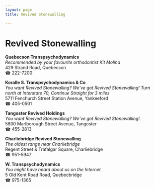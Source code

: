 ```yaml
---
layout: page 
title: Revived Stonewalling

---
```



# Revived Stonewalling


 **Quebecson Transpsychodynamics**  
_Recommended by your favourite orthodontist Kit Molina_  
429 Strand Road, Quebecson  
☎ 222-7200

**Koralle S. Transpsychodynamics & Co**  
_You want Revived Stonewalling? We've got Revived Stonewalling! 
Turn north at Interstate 70, Continue Straight for 3 miles_  
5711 Fenchurch Street Station Avenue, Yankeeford  
☎ 405-0501

**Tangoster Revived Holdings**  
_You want Revived Stonewalling? We've got Revived Stonewalling!._  
5800 Marlborough Street Avenue, Tangoster  
☎ 455-2813

**Charliebridge Revived Stonewalling**  
_The oldest range near Charliebridge_  
Regent Street & Trafalgar Square, Charliebridge  
☎ 951-5947

**W. Transpsychodynamics**  
_You might have heard about us on the Internet_  
5 Old Kent Road Road, Quebecbridge  
☎ 975-1365

